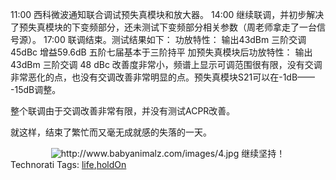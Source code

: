 <html><body><p>11:00 西科微波通知联合调试预失真模块和放大器。
14:00 继续联调，并初步解决了预失真模块的下变频部分，还未测试下变频部分相关参数（周老师拿走了一台信号源）。
17:00 联调结束。测试结果如下：
     功放特性：
     输出43dBm 三阶交调 45dBc 增益59.6dB 五阶七届基本于三阶持平
     加预失真模块后功放特性：
     输出43dBm 三阶交调 48 dBc 改善度非常小，频谱上显示可调范围很有限，没有交调非常恶化的点，也没有交调改善非常明显的点。预失真模块S21可以在-1dB—— -15dB调整。

整个联调由于交调改善非常有限，并没有测试ACPR改善。

就这样，结束了繁忙而又毫无成就感的失落的一天。

</p><div style="text-align:center;"><img alt="http://www.babyanimalz.com/images/4.jpg" src="http://www.babyanimalz.com/images/4.jpg">
继续坚持！</div>
<div style="text-align:left;">
Technorati Tags: <a href="http://technorati.com/tag/life" rel="tag">life</a>,<a href="http://technorati.com/tag/holdOn" rel="tag">holdOn</a>
</div></body></html>